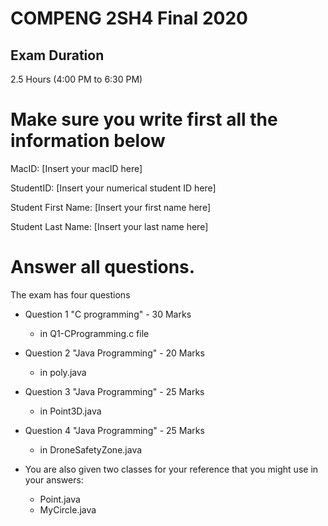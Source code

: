 # COMPENG 2SH4 Final 2020
## Exam Duration
2.5 Hours (4:00 PM	to 6:30 PM)


# Make sure you write first all the information below

MacID: [Insert your macID here]

StudentID: [Insert your numerical student ID here]

Student First Name: [Insert your first name here]

Student Last Name: [Insert your last name here]

# Answer all questions. 
The exam has four questions
* Question 1 "C programming" - 30 Marks
  * in Q1-CProgramming.c file

* Question 2 "Java Programming"  - 20 Marks
  * in poly.java
* Question 3 "Java Programming" - 25 Marks
  * in Point3D.java 
  
* Question 4 "Java Programming" - 25 Marks
  * in DroneSafetyZone.java

* You are also given two classes for your reference that you might use in your answers:
  * Point.java
  * MyCircle.java

